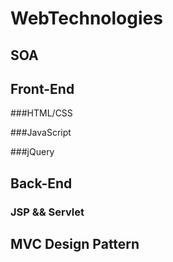 # WebTechnologies
## SOA


## Front-End
###HTML/CSS

###JavaScript


###jQuery

## Back-End

### JSP && Servlet



## MVC Design Pattern



